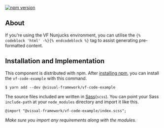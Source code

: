[![npm version](https://badge.fury.io/js/%40visual-framework%2Fvf-code-example.svg)](https://badge.fury.io/js/%40visual-framework%2Fvf-code-example)

## About

If you're using the VF Nunjucks environment, you can utilise the `{% codeblock 'html' -%}{% endcodeblock %}` tag to assist generating pre-formatted content.

## Installation and Implementation

This component is distributed with npm. After [installing npm](https://www.npmjs.com/get-npm), you can install the `vf-code-example` with this command.

```
$ yarn add --dev @visual-framework/vf-code-example
```

The source files included are written in [Sass](http://sass-lang.com)(`scss`). You can point your Sass `include-path` at your `node_modules` directory and import it like this.

```
@import "@visual-framework/vf-code-example/index.scss";
```

_Make sure you import any requirements along with the modules._
